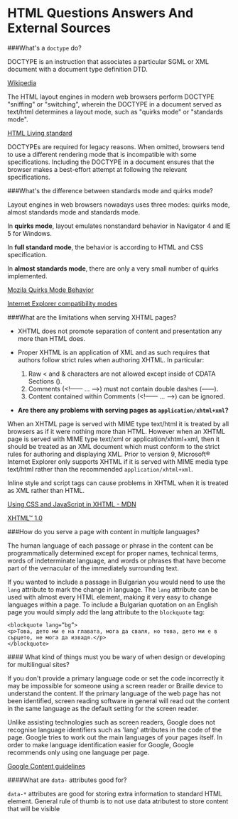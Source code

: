 # HTML Questions Answers And External Sources

###<a name='q1'>What's a `doctype` do? </a>
    
DOCTYPE is an instruction that associates a particular SGML or XML document with a document type definition DTD.

[Wikipedia](http://en.wikipedia.org/wiki/Document_type_declaration)

The HTML layout engines in modern web browsers perform DOCTYPE "sniffing" or "switching", wherein the DOCTYPE in a document served as text/html determines a layout mode, such as "quirks mode" or "standards mode".

[HTML Living standard](http://www.whatwg.org/specs/web-apps/current-work/multipage/syntax.html#the-doctype)

DOCTYPEs are required for legacy reasons. When omitted, browsers tend to use a different rendering mode that is incompatible with some specifications. Including the DOCTYPE in a document ensures that the browser makes a best-effort attempt at following the relevant specifications.


###<a name ='q2'>What's the difference between standards mode and quirks mode?</a>

Layout engines in web browsers nowadays uses three modes: quirks mode, almost standards mode and standards mode.

In **quirks mode**, layout emulates nonstandard behavior in Navigator 4 and IE 5 for Windows. 

In **full standard mode**, the behavior is according to HTML and CSS specification.

In **almost standards mode**, there are only a very small number of quirks implemented.
    
[Mozila Quirks Mode Behavior](https://developer.mozilla.org/en-US/docs/Mozilla_Quirks_Mode_Behavior)

[Internet Explorer compatibility modes](http://goo.gl/aJpR2X)
 
  
###<a name ='q3'>What are the limitations when serving XHTML pages?</a>

* XHTML does not promote separation of content and presentation any more than HTML does.

* Proper XHTML is an application of XML and as such requires that authors follow strict rules when authoring XHTML. In particular:
    1. Raw < and & characters are not allowed except inside of CDATA Sections (<![CDATA[ ... ]]>).
    1. Comments (<!—— ... ——>) must not contain double dashes (——).
    1. Content contained within Comments (<!—— ... ——>) can be ignored.
    
* __Are there any problems with serving pages as `application/xhtml+xml`?__


When an XHTML page is served with MIME type text/html it is treated by all browsers as if it were nothing more than HTML. 
However when an XHTML page is served with MIME type text/xml or application/xhtml+xml,
then it should be treated as an XML document which must conform to the strict rules for authoring and displaying XML.
Prior to version 9, Microsoft® Internet Explorer only supports XHTML if 
it is served with MIME media type text/html rather than the recommended `application/xhtml+xml`.

Inline style and script tags can cause problems in XHTML when it is treated as XML rather than HTML.
             
[Using CSS and JavaScript in XHTML - MDN](http://goo.gl/ApM59d)

[XHTML™ 1.0](http://www.w3.org/TR/xhtml1/)

###<a name ='q4'>How do you serve a page with content in multiple languages?</a>

The human language of each passage or phrase in the content can be programmatically determined except for proper names, technical terms, words of indeterminate language, and words or phrases that have become part of the vernacular of the immediately surrounding text.
    
If you wanted to include a passage in Bulgarian you would need to use the `lang` attribute to mark the change in language.
The `lang` attribute can be used with almost every HTML element, making it very easy to change languages within a page.
To include a Bulgarian quotation on an English page you would simply add the lang attribute to the `blockquote` tag:

    <blockquote lang=”bg”>
    <p>Това, дето ми е на главата, мога да сваля, но това, дето ми е в сърцето, не мога да извадя.</p>
    </blockquote>

####<a name ='q4a'> What kind of things must you be wary of when design or developing for multilingual sites?</a>

If you don't provide a primary language code or set the code incorrectly it may be impossible for someone using a screen reader or Braille device to understand the content. 
If the primary language of the web page has not been identified, screen reading software in general will read out the content in the same language as the default setting for the screen reader.

Unlike assisting technologies such as screen readers, Google does not recognise language identifiers such as 'lang' attributes in the code of the page. 
Google tries to work out the main languages of your pages itself. In order to make language identification easier for Google, Google recommends only using one language per page.

[Google Content guidelines](http://goo.gl/AVoUfJ)

####<a name = 'q5'>What are `data-` attributes good for?</a>

`data-*` attributes are good for storing extra information to standard HTML element.
General rule of thumb is to not use data atributest to store content that will be visible     
